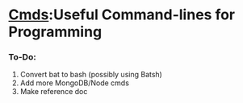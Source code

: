 <h1><a href = "https://github.com/Sondro/Cmds"><bold>Cmds</bold></a>:Useful Command-lines for Programming</h1>

### To-Do:
1. Convert bat to bash (possibly using Batsh)
2. Add more MongoDB/Node cmds
3. Make reference doc
